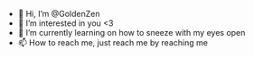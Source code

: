 - 👋 Hi, I’m @GoldenZen
- 👀 I’m interested in you <3
- 🌱 I’m currently learning on how to sneeze with my eyes open
- 📫 How to reach me, just reach me by reaching me

<!---
GoldenZen/GoldenZen is a ✨ special ✨ repository because its `README.md` (this file) appears on your GitHub profile.
You can click the Preview link to take a look at your changes.
--->
